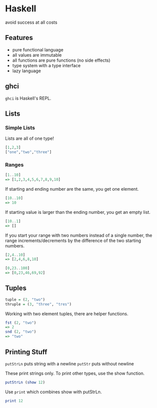 # Haskell
avoid success at all costs

## Features
- pure functional language
- all values are immutable
- all functions are pure functions (no side effects)
- type system with a type interface
- lazy language

## ghci
`ghci` is Haskell's REPL.

## Lists

### Simple Lists
Lists are all of one type!

```haskell
[1,2,3]
["one","two","three"]
```

### Ranges
```haskell
[1..10]
=> [1,2,3,4,5,6,7,8,9,10]
```

If starting and ending number are the same, you get one element.
```haskell
[10..10]
=> 10
```

If starting value is larger than the ending number, you get an empty list.
```haskell
[10..1]
=> []
```

If you start your range with two numbers instead of a single number, the range increments/decrements by the difference of the two starting numbers.
```haskell
[2,4..10]
=> [2,4,6,8,10]

[0,23..100]
=> [0,23,46,69,92]
```

## Tuples
```haskell
tuple = (2, "two")
thruple = (3, "three", "tres")
```

Working with two element tuples, there are helper functions.
```haskell
fst (2, "two")
=> 2
snd (2, "two")
=> "two"
```

## Printing Stuff
`putStrLn` puts string with a newline
`putStr` puts without newline

These print strings only. To print other types, use the show function.

```haskell
putStrLn (show 12)
```

Use `print` which combines show with putStrLn.

```haskell
print 12
```
